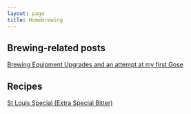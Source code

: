 ```yaml
---
layout: page
title: Homebrewing
---
```


## Brewing-related posts    
[Brewing Equipment Upgrades and an attempt at my first Gose](_posts/2018-02-19-Brewing-Upgrades-Gose.md)       


## Recipes
[St Louis Special (Extra Special Bitter)](pages/brewing_ESB.md)

